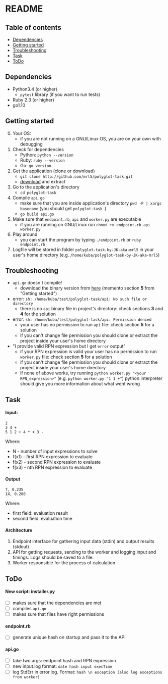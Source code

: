 # README

## Table of contents
* [Dependencies](#dependencies)
* [Getting started](#getting-started)
* [Troubleshooting](#troubleshooting)
* [Task](#task)
* [ToDo](#todo)

## Dependencies
- Python3.4 (or higher)
    - `pytest` library (if you want to run tests)
- Ruby 2.3 (or higher)
- go1.10

## Getting started
0. Your OS:
    - if you are not running on a GNU/Linux OS, you are on your own with debugging
1. Check for dependencies
    - Python: `python --version`
    - Ruby: `ruby --version`
    - Go: `go version`
2. Get the application (clone or download)
    - `git clone http://github.com/mrl5/polyglot-task.git`
    - [download](https://github.com/mrl5/polyglot-task/archive/master.zip) and extract
3. Go to the application's directory
    - `cd polyglot-task`
4. Compile `api.go`
    - make sure that you are inside application's directory `pwd -P | xargs basename` (you should get `polyglot-task
`)
    - `go build api.go`
5. Make sure that `endpoint.rb`, `api` and `worker.py` are executable
    - if you are running on GNU/Linux run `chmod +x endpoint.rb api worker.py`
6. Play around
    - you can start the program by typing `./endpoint.rb` or `ruby endpoint.rb`
7. Logfile will be stored in folder `polyglot-task-by-JK-aka-mrl5` in your user's home directory (e.g. `/home/kuba/polyglot-task-by-JK-aka-mrl5`)

## Troubleshooting
- `api.go` doesn't compile!
    - download the binary version from [here] (memento section **5** from "Getting started")
- error: `sh: /home/kuba/test/polyglot-task/api: No such file or directory`
    - there is no `api` binary file in project's directory: check sections **3** and **4** for the solution
- error: `sh: /home/kuba/test/polyglot-task/api: Permission denied`
    - your user has no permission to run `api` file: check section **5** for a solution
    - if you can't change file permission you should clone or extract the project inside your user's home directory
- "I provide valid RPN expression but I get `error` output"
    - if your RPN expression is valid your user has no permission to run `worker.py` file: check section **5** for a solution
    - if you can't change file permission you should clone or extract the project inside your user's home directory
    - if none of above works, try running `python worker.py "<your RPN_expression>"` (e.g. `python worker.py "1 1 +"`) python interpreter should give you more information about what went wrong

## Task
#### Input:

```
2
3 4 +
5 1 2 + 4 * + 3 -
```
Where:
- N - number of input expressions to solve
- f(x1) - first RPN expression to evaluate
- f(x2) - second RPN expression to evaluate
- f(x3) - nth RPN expression to evaluate

#### Output
```
7, 0.235
14, 0.280
```
Where:
- first field: evaluation result
- second field: evaluation time

#### Architecture
1. Endpoint interface for gathering input data (stdin) and output results (stdout)
2. API for getting requests, sending to the worker and logging input and timings. Logs should be
saved to a file.
3. Worker responsible for the process of calculation

## ToDo
#### New script: installer.py
- [ ] makes sure that the dependencies are met
- [ ] compiles `api.go`
- [ ] makes sure that files have right permissions
#### endpoint.rb
- [ ] generate unique hash on startup and pass it to the API
#### api.go
- [ ] take two args: endpoint hash and RPN expression
- [ ] new input.log format: `date hash input execTime`
- [ ] log StdErr in error.log. Format: `hash \n exception (also log exceptions from worker)`

[here]: https://drive.google.com/drive/folders/1nweyNIvOPzCxzVGGL3a9n_3ExE0sKnYQ?usp=sharing
